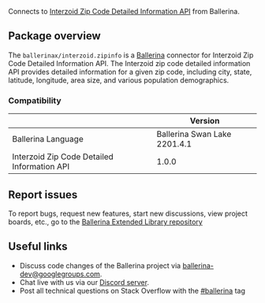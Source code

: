 Connects to [Interzoid Zip Code Detailed Information API](https://www.interzoid.com/services/getzipcodeinfo) from Ballerina.

## Package overview

The `ballerinax/interzoid.zipinfo` is a [Ballerina](https://ballerina.io/) connector for Interzoid Zip Code Detailed Information API. The Interzoid zip code detailed information API provides detailed information for a given zip code, including city, state, latitude, longitude, area size, and various population demographics.

### Compatibility
|                                             | Version                   |
|---------------------------------------------|---------------------------|
| Ballerina Language                          | Ballerina Swan Lake 2201.4.1|
| Interzoid Zip Code Detailed Information API | 1.0.0                     |

## Report issues
To report bugs, request new features, start new discussions, view project boards, etc., go to the [Ballerina Extended Library repository](https://github.com/ballerina-platform/ballerina-extended-library)

## Useful links
- Discuss code changes of the Ballerina project via [ballerina-dev@googlegroups.com](mailto:ballerina-dev@googlegroups.com).
- Chat live with us via our [Discord server](https://discord.gg/ballerinalang).
- Post all technical questions on Stack Overflow with the [#ballerina](https://stackoverflow.com/questions/tagged/ballerina) tag
